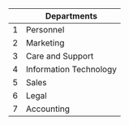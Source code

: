 |   | Departments            |
|---|------------------------|
| 1 | Personnel              |
| 2 | Marketing              |
| 3 | Care and Support       |
| 4 | Information Technology |
| 5 | Sales                  |
| 6 | Legal                  |
| 7 | Accounting             |